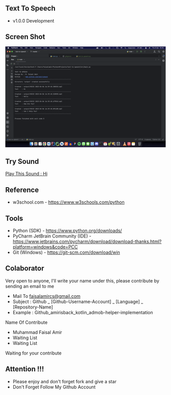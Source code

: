 ## Text To Speech
- v1.0.0 Development

## Screen Shot
![ss](docs/image/ss_1.png?raw=true)

## Try Sound
[Play This Sound : Hi](https://amirisback.github.io/text-to-speech/sample_output/VOICE%202023-04-06%2016%3A40%3A46.979137.mp3)

## Reference
- w3school.com - https://www.w3schools.com/python

## Tools
- Python (SDK) - https://www.python.org/downloads/
- PyCharm JetBrain Community (IDE) - https://www.jetbrains.com/pycharm/download/download-thanks.html?platform=windows&code=PCC
- Git (Windows) - https://git-scm.com/download/win 

## Colaborator
Very open to anyone, I'll write your name under this, please contribute by sending an email to me

- Mail To faisalamircs@gmail.com
- Subject : Github _ [Github-Username-Account] _ [Language] _ [Repository-Name]
- Example : Github_amirisback_kotlin_admob-helper-implementation

Name Of Contribute
- Muhammad Faisal Amir
- Waiting List
- Waiting List

Waiting for your contribute

## Attention !!!
- Please enjoy and don't forget fork and give a star
- Don't Forget Follow My Github Account